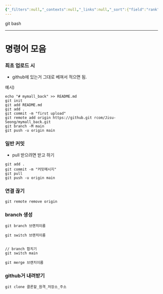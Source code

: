 ```yaml
---
{"_filters":null,"_contexts":null,"_links":null,"_sort":{"field":"rank","asc":false,"group":false},"dg-publish":true,"permalink":"/dev/git/","dgPassFrontmatter":true,"noteIcon":"","created":"2024-08-18T12:14:04.521+09:00","updated":"2024-08-18T15:06:16.145+09:00"}
---
```


git bash

---
# 명령어 모음

### 최초 업로드 시 
- github에 있는거 그대로 베껴서 적으면 됨.

예시)
```
echo "# mymall_back" >> README.md 
git init 
git add README.md 
git add . 
git commit -m "first upload" 
git remote add origin https://github.git rcom/Jisu-Seong/mymall_back.git 
git branch -M main 
git push -u origin main
```

### 일반 커밋
- pull 받으려면 받고 하기

```
git add . 
git commit -m "커밋메시지" 
git pull 
git push -u origin main
```

### 연결 끊기
```
git remote remove origin
```

### branch 생성
```
git branch 브랜치이름

git switch 브랜치이름


// branch 합치기
git switch main

git merge 브랜치이름
```

### github거 내려받기
```
git clone 클론할_원격_저장소_주소
```